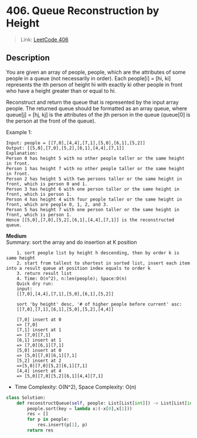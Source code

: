 # 406. Queue Reconstruction by Height
 > Link: [LeetCode 406](https://leetcode.com/problems/queue-reconstruction-by-height/description/)
 ## Description
You are given an array of people, people, which are the attributes of some people in a queue (not necessarily in order). Each people[i] = [hi, ki] represents the ith person of height hi with exactly ki other people in front who have a height greater than or equal to hi.

Reconstruct and return the queue that is represented by the input array people. The returned queue should be formatted as an array queue, where queue[j] = [hj, kj] is the attributes of the jth person in the queue (queue[0] is the person at the front of the queue).
 
Example 1:

```
Input: people = [[7,0],[4,4],[7,1],[5,0],[6,1],[5,2]]
Output: [[5,0],[7,0],[5,2],[6,1],[4,4],[7,1]]
Explanation:
Person 0 has height 5 with no other people taller or the same height in front.
Person 1 has height 7 with no other people taller or the same height in front.
Person 2 has height 5 with two persons taller or the same height in front, which is person 0 and 1.
Person 3 has height 6 with one person taller or the same height in front, which is person 1.
Person 4 has height 4 with four people taller or the same height in front, which are people 0, 1, 2, and 3.
Person 5 has height 7 with one person taller or the same height in front, which is person 1.
Hence [[5,0],[7,0],[5,2],[6,1],[4,4],[7,1]] is the reconstructed queue.
```

**Medium**  
Summary: sort the array and do insertion at K position

        1. sort people list by height h descending, then by order k is same height
        2. start from tallest to shortest in sorted list, insert each item into a result queue at position index equals to order k
        3. return result list
        4. Time: O(n^2), n:len(people); Space:O(n)
        Quick dry run:
        input:
        [[7,0],[4,4],[7,1],[5,0],[6,1],[5,2]]

        sort 'by height' desc, '# of higher people before current' asc:
        [[7,0],[7,1],[6,1],[5,0],[5,2],[4,4]]
        
        [7,0] insert at 0
        => [7,0]
        [7,1] insert at 1
        => [7,0][7,1]
        [6,1] insert at 1
        => [7,0][6,1][7,1]
        [5,0] insert at 0
        => [5,0][7,0][6,1][7,1]
        [5,2] insert at 2
        =>[5,0][7,0][5,2][6,1][7,1]
        [4,4] insert at 4
        => [5,0][7,0][5,2][6,1][4,4][7,1]
- Time Complexity: O(N^2), Space Complexity: O(n)
```py
class Solution:
    def reconstructQueue(self, people: List[List[int]]) -> List[List[int]]:
        people.sort(key = lambda x:(-x[0],x[1]))
        res = []
        for p in people:
            res.insert(p[1], p)
        return res        
```
